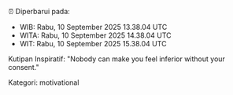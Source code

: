 ⏰ Diperbarui pada:
- WIB: Rabu, 10 September 2025 13.38.04 UTC
- WITA: Rabu, 10 September 2025 14.38.04 UTC
- WIT: Rabu, 10 September 2025 15.38.04 UTC

Kutipan Inspiratif:
"Nobody can make you feel inferior without your consent."


Kategori: motivational

